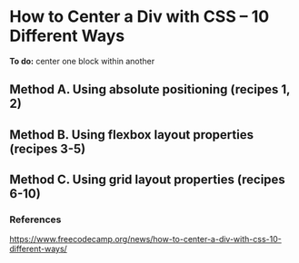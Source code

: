 # How to Center a Div with CSS – 10 Different Ways
**To do:** center one block within another
## Method A. Using absolute positioning (recipes 1, 2)
## Method B. Using flexbox layout properties (recipes 3-5)
## Method C. Using grid layout properties (recipes 6-10)
### References
https://www.freecodecamp.org/news/how-to-center-a-div-with-css-10-different-ways/
